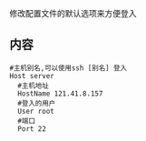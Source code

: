 修改配置文件的默认选项来方便登入

## 内容

```properties
#主机别名,可以使用ssh [别名] 登入
Host server
  #主机地址
  HostName 121.41.8.157
  #登入的用户
  User root
  #端口
  Port 22
```